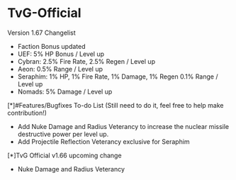# TvG-Official

Version 1.67 Changelist
- Faction Bonus updated
- UEF: 5% HP Bonus / Level up
- Cybran: 2.5% Fire Rate, 2.5% Regen / Level up
- Aeon: 0.5% Range / Level up
- Seraphim: 1% HP, 1% Fire Rate, 1% Damage, 1% Regen 0.1% Range / Level up
- Nomads: 5% Damage / Level up

[*]#Features/Bugfixes To-do List (Still need to do it, feel free to help make contribution!)

- Add Nuke Damage and Radius Veterancy to increase the nuclear missile destructive power per level up.
- Add Projectile Reflection Veterancy exclusive for Seraphim

[*]TvG Official v1.66 upcoming change

- Nuke Damage and Radius Veterancy
